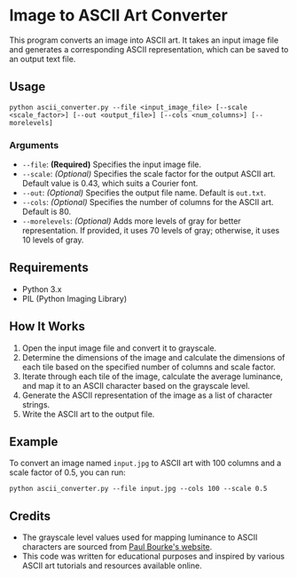 # Image to ASCII Art Converter

This program converts an image into ASCII art. It takes an input image file and generates a corresponding ASCII representation, which can be saved to an output text file.

## Usage

```
python ascii_converter.py --file <input_image_file> [--scale <scale_factor>] [--out <output_file>] [--cols <num_columns>] [--morelevels]
```

### Arguments

- `--file`: **(Required)** Specifies the input image file.
- `--scale`: *(Optional)* Specifies the scale factor for the output ASCII art. Default value is 0.43, which suits a Courier font.
- `--out`: *(Optional)* Specifies the output file name. Default is `out.txt`.
- `--cols`: *(Optional)* Specifies the number of columns for the ASCII art. Default is 80.
- `--morelevels`: *(Optional)* Adds more levels of gray for better representation. If provided, it uses 70 levels of gray; otherwise, it uses 10 levels of gray.

## Requirements

- Python 3.x
- PIL (Python Imaging Library)

## How It Works

1. Open the input image file and convert it to grayscale.
2. Determine the dimensions of the image and calculate the dimensions of each tile based on the specified number of columns and scale factor.
3. Iterate through each tile of the image, calculate the average luminance, and map it to an ASCII character based on the grayscale level.
4. Generate the ASCII representation of the image as a list of character strings.
5. Write the ASCII art to the output file.

## Example

To convert an image named `input.jpg` to ASCII art with 100 columns and a scale factor of 0.5, you can run:

```
python ascii_converter.py --file input.jpg --cols 100 --scale 0.5
```

## Credits

- The grayscale level values used for mapping luminance to ASCII characters are sourced from [Paul Bourke's website](http://paulbourke.net/dataformats/asciiart/).
- This code was written for educational purposes and inspired by various ASCII art tutorials and resources available online.
